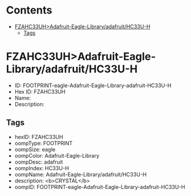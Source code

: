 



Contents
========

* [FZAHC33UH>Adafruit-Eagle-Library/adafruit/HC33U-H](#fzahc33uhadafruit-eagle-libraryadafruithc33u-h)
	* [Tags](#tags)

# FZAHC33UH>Adafruit-Eagle-Library/adafruit/HC33U-H

- ID: FOOTPRINT-eagle-Adafruit-Eagle-Library-adafruit-HC33U-H
- Hex ID: FZAHC33UH
- Name: 
- Description: 

## Tags

- hexID: FZAHC33UH
- oompType: FOOTPRINT
- oompSize: eagle
- oompColor: Adafruit-Eagle-Library
- oompDesc: adafruit
- oompIndex: HC33U-H
- oompName: Adafruit-Eagle-Library/adafruit/HC33U-H
- description: &lt;b&gt;CRYSTAL&lt;/b&gt;
- oompID: FOOTPRINT-eagle-Adafruit-Eagle-Library-adafruit-HC33U-H
